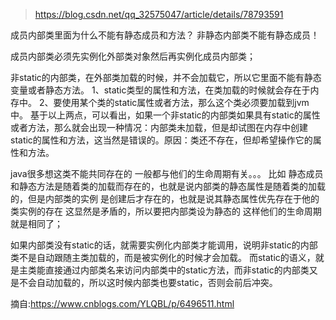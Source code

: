 > https://blog.csdn.net/qq_32575047/article/details/78793591

成员内部类里面为什么不能有静态成员和方法？
非静态内部类不能有静态成员！

成员内部类必须先实例化外部类对象然后再实例化成员内部类；

非static的内部类，在外部类加载的时候，并不会加载它，所以它里面不能有静态变量或者静态方法。
1、static类型的属性和方法，在类加载的时候就会存在于内存中。
2、要使用某个类的static属性或者方法，那么这个类必须要加载到jvm中。
基于以上两点，可以看出，如果一个非static的内部类如果具有static的属性或者方法，那么就会出现一种情况：内部类未加载，但是却试图在内存中创建static的属性和方法，这当然是错误的。原因：类还不存在，但却希望操作它的属性和方法。

java很多想这类不能共同存在的 一般都与他们的生命周期有关。。。
比如 静态成员和静态方法是随着类的加载而存在的，也就是说内部类的静态属性是随着类的加载的，但是内部类的实例 是创建后才存在的，也就是说其静态属性优先存在于他的类实例的存在 这显然是矛盾的，所以要把内部类设为静态的 这样他们的生命周期就是相同了；


如果内部类没有static的话，就需要实例化内部类才能调用，说明非static的内部类不是自动跟随主类加载的，而是被实例化的时候才会加载。
而static的语义，就是主类能直接通过内部类名来访问内部类中的static方法，而非static的内部类又是不会自动加载的，所以这时候内部类也要static，否则会前后冲突。


摘自:https://www.cnblogs.com/YLQBL/p/6496511.html

